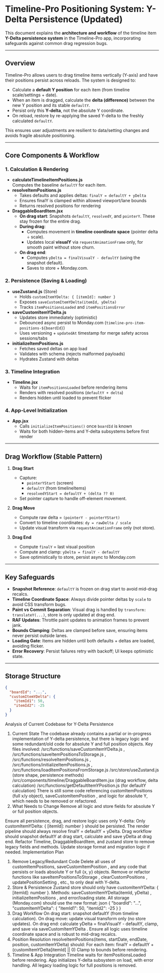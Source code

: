 # Timeline-Pro Positioning System: Y-Delta Persistence (Updated)

This document explains the **architecture and workflow** of the timeline item **Y-Delta persistence system** in the Timeline-Pro app, incorporating safeguards against common drag regression bugs.  

---

## Overview

Timeline-Pro allows users to drag timeline items vertically (Y-axis) and have their positions persist across reloads. The system is designed to:

- Calculate a **default Y position** for each item (from timeline scale/settings + date).
- When an item is dragged, calculate the **delta (difference)** between the new Y position and its stable `defaultY`.
- Persist only this **Y-delta**, not the absolute Y coordinate.
- On reload, restore by re-applying the saved Y-delta to the freshly calculated `defaultY`.

This ensures user adjustments are resilient to data/setting changes and avoids fragile absolute positioning.

---

## Core Components & Workflow

### 1. Calculation & Rendering
- **calculateTimelineItemPositions.js**  
  Computes the baseline `defaultY` for each item.  
- **resolveItemPositions.js**  
  - Takes defaults and applies deltas: `finalY = defaultY + yDelta`  
  - Ensures finalY is clamped within allowed viewport/lane bounds  
  - Returns resolved positions for rendering  
- **DraggableBoardItem.jsx**  
  - **On drag start**: Snapshots `defaultY`, `resolvedY`, and `pointerY`. These stay frozen for the entire drag.  
  - **During drag**:  
    - Computes movement in **timeline coordinate space** (pointer delta ÷ scale).  
    - Updates local **visualY** via `requestAnimationFrame` only, for smooth paint without store churn.  
  - **On drag end**:  
    - Computes `yDelta = finalVisualY - defaultY` (using the snapshot default).  
    - Saves to store + Monday.com.  

### 2. Persistence (Saving & Loading)
- **useZustand.js** (Store)  
  - Holds `customItemYDelta: { [itemId]: number }`  
  - Exposes `saveCustomItemYDelta(itemId, yDelta)`  
  - Tracks `itemPositionsLoaded` and `itemPositionsError`  
- **saveCustomItemYDelta.js**  
  - Updates store immediately (optimistic)  
  - Debounced async persist to Monday.com (`timeline-pro-item-positions-${boardId}`)  
  - Uses versioning + `updatedAt` timestamp for merge safety across sessions/tabs  
- **initializeItemPositions.js**  
  - Fetches saved deltas on app load  
  - Validates with schema (rejects malformed payloads)  
  - Hydrates Zustand with deltas  

### 3. Timeline Integration
- **Timeline.jsx**  
  - Waits for `itemPositionsLoaded` before rendering items  
  - Renders with resolved positions (`defaultY + delta`)  
  - Renders hidden until loaded to prevent flicker  

### 4. App-Level Initialization
- **App.jsx**  
  - Calls `initializeItemPositions()` once `boardId` is known  
  - Waits for both hidden-items and Y-delta subsystems before first render  

---

## Drag Workflow (Stable Pattern)

1. **Drag Start**  
   - Capture:  
     - `pointerYStart` (screen)  
     - `defaultY` (from timelineItems)  
     - `resolvedYStart = defaultY + (delta ?? 0)`  
   - Set pointer capture to handle off-element movement.  

2. **Drag Move**  
   - Compute raw delta = `(pointerY - pointerYStart)`  
   - Convert to timeline coordinates: `dy = rawDelta / scale`  
   - Update visual transform via `requestAnimationFrame` only (not store).  

3. **Drag End**  
   - Compute `finalY` = last visual position  
   - Compute and clamp: `yDelta = finalY - defaultY`  
   - Save optimistically to store, persist async to Monday.com  

---

## Key Safeguards

- **Snapshot Reference**: `defaultY` is frozen on drag start to avoid mid-drag recalcs.  
- **Timeline Coordinate Space**: Always divide pointer deltas by `scale` to avoid CSS transform bugs.  
- **Paint vs Commit Separation**: Visual drag is handled by `transform: translateY(...)`, store is only updated at drag end.  
- **RAF Updates**: Throttle paint updates to animation frames to prevent jank.  
- **Bounds Clamping**: Deltas are clamped before save, ensuring items never persist outside lanes.  
- **Loading Gate**: Items are hidden until both defaults + deltas are loaded, avoiding flicker.  
- **Error Recovery**: Persist failures retry with backoff; UI keeps optimistic state.  

---

## Storage Structure

```json
{
  "boardId": "...",
  "customItemYDelta": {
    "itemId1": 50,
    "itemId2": -25
  }
}
```

Analysis of Current Codebase for Y-Delta Persistence
1. Current State
The codebase already contains a partial or in-progress implementation of Y-delta persistence, but there is legacy logic and some redundant/old code for absolute Y and full position objects.
Key files involved:
/src/functions/saveCustomItemYDelta.js
, 
/src/functions/saveItemPositionsToStorage.js
, 
/src/functions/resolveItemPositions.js
, 
/src/functions/initializeItemPositions.js
, 
/src/functions/loadItemPositionsFromStorage.js
/src/store/useZustand.js
 (store shape, persistence methods)
/src/components/timeline/DraggableBoardItem.jsx
 (drag workflow, delta calculation)
/src/functions/getDefaultItemYPosition.js
 (for defaultY calculation)
There is still some code referencing customItemPositions (full x/y object), 
saveCustomItemPosition
, and logic for absolute Y, which needs to be removed or refactored.
2. What Needs to Change
Remove all logic and store fields for absolute Y or full position objects.

Ensure all persistence, drag, and restore logic uses only Y-delta:
Only customItemYDelta: { [itemId]: number } should be persisted.
The render pipeline should always resolve finalY = defaultY + yDelta.
Drag workflow should snapshot defaultY at drag start, calculate and save yDelta at drag end.
Refactor Timeline, DraggableBoardItem, and zustand store to remove legacy fields and methods.
Update storage format and migration logic if needed.
Implementation Plan
1. Remove Legacy/Redundant Code
Delete all uses of customItemPositions, 
saveCustomItemPosition
, and any code that persists or loads absolute Y or full {x, y} objects.
Remove or refactor functions like 
saveItemPositionsToStorage
, 
clearCustomPositions
, 
updatePositionSetting
, etc., to only deal with Y-delta.
2. Store & Persistence
Zustand store should only have customItemYDelta: { [itemId]: number }.
Methods: 
saveCustomItemYDelta(itemId, yDelta)
, 
initializeItemPositions
, and error/loading state.
All storage (Monday.com) should use the new format:
json
{
  "boardId": "...",
  "customItemYDelta": {
    "itemId1": 50,
    "itemId2": -25
  }
}
3. Drag Workflow
On drag start: snapshot defaultY (from timeline calculation).
On drag move: update visual transform only (no store updates).
On drag end: calculate yDelta = finalVisualY - defaultY, clamp, and save via 
saveCustomItemYDelta
.
Ensure all logic uses timeline coordinate space and is robust to mid-drag recalcs.
4. Position Resolution
resolveItemPositions(items, startDate, endDate, position, customItemYDelta)
 should:
For each item: finalY = defaultY + (customItemYDelta[itemId] || 0)
Clamp to bounds before rendering.
5. Timeline & App Integration
Timeline waits for itemPositionsLoaded before rendering.
App initializes Y-delta subsystem on load, with error handling.
All legacy loading logic for full positions is removed.